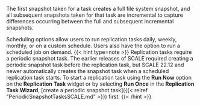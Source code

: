 &NewLine;

The first snapshot taken for a task creates a full file system snapshot, and all subsequent snapshots taken for that task are incremental to capture differences occurring between the full and subsequent incremental snapshots.

Scheduling options allow users to run replication tasks daily, weekly, monthly, or on a custom schedule.
Users also have the option to run a scheduled job on demand.
{{< hint type=note >}}
Replication tasks require a periodic snapshot task.
The earlier releases of SCALE required creating a periodic snapshot task before the replication task, but SCALE 22.12 and newer automatically creates the snapshot task when a scheduled replication task starts.
To start a replication task using the **Run Now** option on the **Replication Task** widget or by selecting **Run Once** in the **Replication Task Wizard**, [create a periodic snapshot task]({{< relref "PeriodicSnapshotTasksSCALE.md" >}}) first.
{{< /hint >}}

